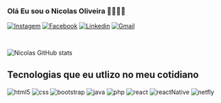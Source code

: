 ### Olá Eu sou o Nicolas Oliveira 🖖🏾🖖🏾

<div style="display: inline_block">

[![Instagem](https://img.shields.io/badge/Instagram-E4405F?style=for-the-badge&logo=instagram&logoColor=white)](https://)
[![Facebook](https://img.shields.io/badge/Facebook-1877F2?style=for-the-badge&logo=facebook&logoColor=white)](https://)
[![Linkedin](https://img.shields.io/badge/LinkedIn-0077B5?style=for-the-badge&logo=linkedin&logoColor=white)](https://)
[![Gmail](https://img.shields.io/badge/Gmail-D14836?style=for-the-badge&logo=gmail&logoColor=white)](https://)
</div>

<br/>

![Nicolas GitHub stats](https://github-readme-stats.vercel.app/api?username=Nicolas-tech25&show_icons=true&theme=onedark)


## Tecnologias que eu utlizo no meu cotidiano

<div style="display: inline_block">
    <img align="center" alt="html5" src="https://img.shields.io/badge/HTML5-E34F26?style=for-the-badge&logo=html5&logoColor=white" />
    <img align="center" alt="css" src="https://img.shields.io/badge/CSS3-1572B6?style=for-the-badge&logo=css3&logoColor=white" />
    <img align="center" alt="bootstrap" src="https://img.shields.io/badge/Bootstrap-563D7C?style=for-the-badge&logo=bootstrap&logoColor=white" />
    <img align="center" alt="java" src="https://img.shields.io/badge/JavaScript-323330?style=for-the-badge&logo=javascript&logoColor=F7DF1E" />
    <img align="center" alt="php" src="https://img.shields.io/badge/PHP-777BB4?style=for-the-badge&logo=php&logoColor=white" />
    <img align="center" alt="react" src="https://img.shields.io/badge/React-20232A?style=for-the-badge&logo=react&logoColor=61DAFB" />
    <img align="center" alt="reactNative" src="https://img.shields.io/badge/React_Native-20232A?style=for-the-badge&logo=react&logoColor=61DAFB" />
    <img align="center" alt="netfly" src="https://img.shields.io/badge/Netlify-00C7B7?style=for-the-badge&logo=netlify&logoColor=white" />
</div>
